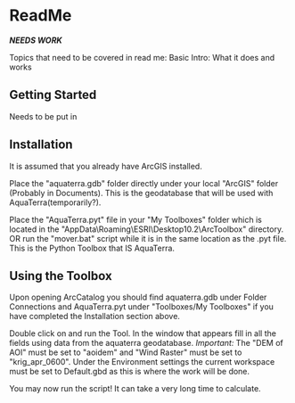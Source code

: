 # ReadMe

***NEEDS WORK***

Topics that need to be covered in read me:
Basic Intro: What it does and works

Getting Started
---------------

Needs to be put in

Installation
------------

It is assumed that you already have ArcGIS installed.

Place the "aquaterra.gdb" folder directly under your local "ArcGIS" folder
(Probably in Documents). This is the geodatabase that will be used with
AquaTerra(temporarily?).

Place the "AquaTerra.pyt" file in your "My Toolboxes" folder which is located
in the "AppData\Roaming\ESRI\Desktop10.2\ArcToolbox" directory. OR run the
"mover.bat" script while it is in the same location as the .pyt file. This is
the Python Toolbox that IS AquaTerra.

Using the Toolbox
-----------------

Upon opening ArcCatalog you should find aquaterra.gdb under Folder
Connections and AquaTerra.pyt under "Toolboxes/My Toolboxes" if you have
completed the Installation section above.

Double click on and run the Tool. In the window that appears fill in all the
fields using data from the aquaterra geodatabase. *Important:* The "DEM of
AOI" must be set to "aoidem" and "Wind Raster" must be set to
"krig_apr_0600". Under the Environment settings the current workspace must be
set to Default.gbd as this is where the work will be done.

You may now run the script! It can take a very long time to calculate. 
